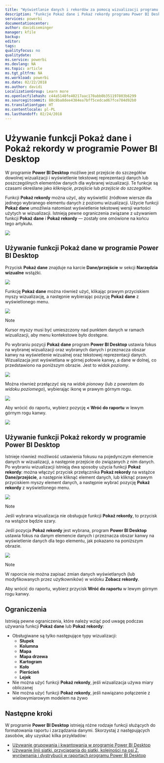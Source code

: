 ```yaml
---
title: "Wyświetlanie danych i rekordów za pomocą wizualizacji programu Power BI Desktop"
description: "Funkcje Pokaż dane i Pokaż rekordy programu Power BI Desktop umożliwiają przechodzenie do szczegółów"
services: powerbi
documentationcenter: 
author: davidiseminger
manager: kfile
backup: 
editor: 
tags: 
qualityfocus: no
qualitydate: 
ms.service: powerbi
ms.devlang: NA
ms.topic: article
ms.tgt_pltfrm: NA
ms.workload: powerbi
ms.date: 02/22/2018
ms.author: davidi
LocalizationGroup: Learn more
ms.openlocfilehash: c44a5140fe40217aac170abb0b351197803b6299
ms.sourcegitcommit: 88c8ba8dee4384ea7bff5cedcad67fce784d92b0
ms.translationtype: HT
ms.contentlocale: pl-PL
ms.lasthandoff: 02/24/2018
---
```

# <a name="use-see-data-and-see-records-in-power-bi-desktop"></a>Używanie funkcji Pokaż dane i Pokaż rekordy w programie Power BI Desktop
W programie **Power BI Desktop** możliwe jest przejście do szczegółów dowolnej wizualizacji i wyświetlenie tekstowej reprezentacji danych lub poszczególnych elementów danych dla wybranej wizualizacji. Te funkcje są czasami określane jako *kliknięcie*, *przejście* lub *przejście do szczegółów*.

Funkcji **Pokaż rekordy** można użyć, aby wyświetlić źródłowe wiersze dla jednego wybranego elementu danych z poziomu wizualizacji. Użycie funkcji **Pokaż dane** umożliwia natomiast wyświetlenie tekstowej wersji wartości użytych w wizualizacji. Istnieją pewne ograniczenia związane z używaniem funkcji **Pokaż dane** i **Pokaż rekordy** — zostały one omówione na końcu tego artykułu.

![](media/desktop-see-data-see-records/see-data-see-records_1.png)

## <a name="using-see-data-in-power-bi-desktop"></a>Używanie funkcji Pokaż dane w programie Power BI Desktop
Przycisk **Pokaż dane** znajduje na karcie **Dane/przejście** w sekcji **Narzędzia wizualne** wstążki.

![](media/desktop-see-data-see-records/see-data-see-records_2.png)

Funkcję **Pokaż dane** można również użyć, klikając prawym przyciskiem myszy wizualizację, a następnie wybierając pozycję **Pokaż dane** z wyświetlonego menu.

![](media/desktop-see-data-see-records/see-data-see-records_3.png)

> [!NOTE]
> Kursor myszy musi być umieszczony nad punktem danych w ramach wizualizacji, aby menu kontekstowe było dostępne.
> 
> 

Po wybraniu pozycji **Pokaż dane** program **Power BI Desktop** ustawia fokus na wybranej wizualizacji oraz wybranych danych i przeznacza obszar kanwy na wyświetlenie wizualnej oraz tekstowej reprezentacji danych. Wizualizacja jest wyświetlana w górnej połowie kanwy, a dane w dolnej, co przedstawiono na poniższym obrazie. Jest to widok *poziomy*.

![](media/desktop-see-data-see-records/see-data-see-records_4.png)

Można również przełączyć się na *widok pionowy* (lub z powrotem do *widoku poziomego*), wybierając ikonę w prawym górnym rogu.

![](media/desktop-see-data-see-records/see-data-see-records_5.png)

Aby wrócić do raportu, wybierz pozycję **< Wróć do raportu** w lewym górnym rogu kanwy.

![](media/desktop-see-data-see-records/see-data-see-records_6.png)

## <a name="using-see-records-in-power-bi-desktop"></a>Używanie funkcji Pokaż rekordy w programie Power BI Desktop
Istnieje również możliwość ustawienia fokusu na pojedynczym elemencie danych w wizualizacji, a następnie przejście do związanych z nim danych. Po wybraniu wizualizacji istnieją dwa sposoby użycia funkcji **Pokaż rekordy**: można włączyć przycisk przełącznika **Pokaż rekordy** na wstążce **Dane/przejście**, a następnie kliknąć element danych, lub kliknąć prawym przyciskiem myszy element danych, a następnie wybrać pozycję **Pokaż rekordy** z wyświetlonego menu.

![](media/desktop-see-data-see-records/see-data-see-records_7.png)

> [!NOTE]
> Jeśli wybrana wizualizacja nie obsługuje funkcji **Pokaż rekordy**, to przycisk na wstążce będzie szary.
> 
> 

Jeśli pozycja **Pokaż rekordy** jest wybrana, program **Power BI Desktop** ustawia fokus na danym elemencie danych i przeznacza obszar kanwy na wyświetlenie danych dla tego elementu, jak pokazano na poniższym obrazie.

![](media/desktop-see-data-see-records/see-data-see-records_8.png)

> [!NOTE]
> W raporcie nie można zapisać zmian danych wyświetlanych (lub modyfikowanych przez użytkowników) w widoku **Zobacz rekordy**.

Aby wrócić do raportu, wybierz przycisk **Wróć do raportu** w lewym górnym rogu kanwy.

## <a name="limitations"></a>Ograniczenia
Istnieją pewne ograniczenia, które należy wziąć pod uwagę podczas używania funkcji **Pokaż dane** lub **Pokaż rekordy**:

* Obsługiwane są tylko następujące typy wizualizacji:
  * **Słupek**
  * **Kolumna**
  * **Mapa**
  * **Mapa drzewa**
  * **Kartogram**
  * **Koło**
  * **Pierścień**
  * **Lejek**
* Nie można użyć funkcji **Pokaż rekordy**, jeśli wizualizacja używa miary obliczanej
* Nie można użyć funkcji **Pokaż rekordy**, jeśli nawiązano połączenie z wielowymiarowym modelem na żywo

## <a name="next-steps"></a>Następne kroki
W programie **Power BI Desktop** istnieją różne rodzaje funkcji służących do formatowania raportu i zarządzania danymi. Skorzystaj z następujących zasobów, aby uzyskać kilka przykładów:

* [Używanie grupowania i kwantowania w programie Power BI Desktop](desktop-grouping-and-binning.md)
* [Używanie linii siatki, przyciągania do siatki, kolejności na osi Z, wyrównania i dystrybucji w raportach programu Power BI Desktop](desktop-gridlines-snap-to-grid.md)

